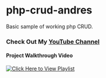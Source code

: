# php-crud-andres
Basic sample of working php CRUD.


### Check Out My [YouTube Channel](https://www.youtube.com/channel/UC8xOntgCIMfaY_qRPFw1jsg)
#### Project Walkthrough Video
[![Click Here to View Playlist](https://i9.ytimg.com/vi/ROouBQD40bs/mqdefault.jpg?time=1571501345076&sqp=CKzorO0F&rs=AOn4CLDNcrm046kA1ggUuj64dOaq8YD5Qg)](https://www.youtube.com/watch?v=ROouBQD40bs&list=PLC0KM3xw4IyuiAwhpjggm4ycaF8WmNTZN)
